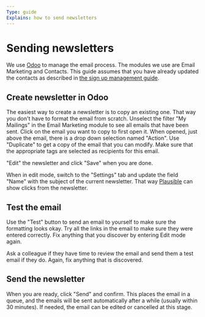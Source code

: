 ```yaml
---
Type: guide
Explains: how to send newsletters
---
```


# Sending newsletters

We use [Odoo](../tool-management/odoo.md) to manage the email process.
The modules we use are Email Marketing and Contacts.
This guide assumes that you have already updated the contacts as described in [the sign up management guide](sign-up.md).

## Create newsletter in Odoo

The easiest way to create a newsletter is to copy an existing one. That way you don't have to format the email from scratch.
Unselect the filter "My Mailings" in the Email Marketing module to see all emails that have been sent.
Click on the email you want to copy to first open it.
When opened, just above the email, there is a drop down selection named "Action".
Use "Duplicate" to get a copy of the email that you can modify.
Make sure that the appropriate tags are selected as recipients for this email.

"Edit" the newsletter and click "Save" when you are done.

When in edit mode, switch to the "Settings" tab and update the field "Name" with the subject of the current newsletter.
That way [Plausible](../tool-management/plausible-analytics.md) can show clicks from the newsletter.

## Test the email

Use the "Test" button to send an email to yourself to make sure the formatting looks okay.
Try all the links in the email to make sure they were entered correctly.
Fix anything that you discover by entering Edit mode again.

Ask a colleague if they have time to review the email and send them a test email if they do.
Again, fix anything that is discovered.

## Send the newsletter

When you are ready, click "Send" and confirm.
This places the email in a queue, and the emails will be sent automatically after a while (usually within 30 minutes).
If needed, the email can be edited or cancelled at this stage.
